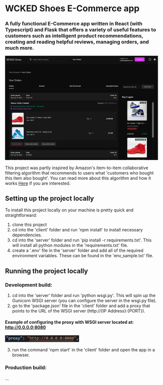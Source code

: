 # WCKED Shoes E-Commerce app

### A fully functional E-Commerce app written in React (with Typescript) and Flask that offers a variety of useful features to customers such as intelligent product recommendations, creating and reading helpful reviews, managing orders, and much more.

![Snippet showing order page](image.png)

This project was partly inspired by Amazon's item-to-item collaborative filtering algorithm that recommends to users what 'customers who bought this item
also bought'. You can read more about this algorithm and how it works <a href="https://www.cs.umd.edu/~samir/498/Amazon-Recommendations.pdf">Here</a> if
you are interested.

## Setting up the project locally

To install this project locally on your machine is pretty quick and straightforward:

1. clone this project
2. cd into the 'client' folder and run 'npm install' to install necessary dependencies.
3. cd into the 'server' folder and run 'pip install -r requirements.txt'. This will install all python modules in the 'requirements.txt' file.
4. create a '.env' file in the 'server' folder and add all of the required environment variables. These can be found in the 'env_sample.txt' file.

## Running the project locally

### Development build:

1. cd into the 'server' folder and run 'python wsgi.py'. This will spin up the Gunicorn WSGI server (you can configure the server in the wsgi.py file).
2. go to the 'package.json' file in the 'client' folder and add a proxy that points to the URL of the WSGI server (http://{IP Address}:{PORT}).

####   Example of configuring the proxy with WSGI server located at: http://0.0.0.0:8080
   ![Alt text](image-1.png)

3. run the command 'npm start' in the 'client' folder and open the app in a browser.

### Production build:

...
